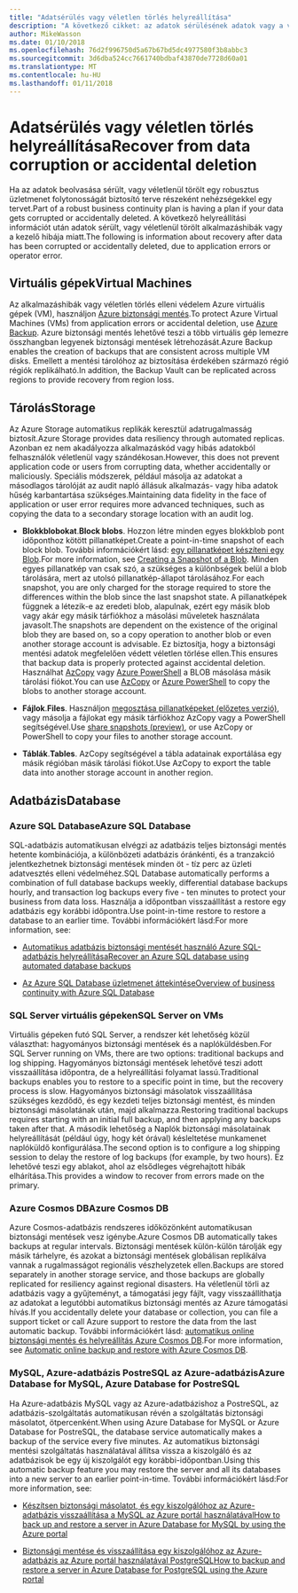 ```yaml
---
title: "Adatsérülés vagy véletlen törlés helyreállítása"
description: "A következő cikket: az adatok sérülésének adatok vagy a véletlen adattörlés és rugalmas, magas rendelkezésre állású, hiba hibatűrő alkalmazásokhoz tervezéséhez, valamint vészhelyreállítás tervezése alapos ismerete"
author: MikeWasson
ms.date: 01/10/2018
ms.openlocfilehash: 76d2f996750d5a67b67bd5dc4977580f3b8abbc3
ms.sourcegitcommit: 3d6dba524cc7661740bdbaf43870de7728d60a01
ms.translationtype: MT
ms.contentlocale: hu-HU
ms.lasthandoff: 01/11/2018
---
```

# <a name="recover-from-data-corruption-or-accidental-deletion"></a><span data-ttu-id="40b2a-103">Adatsérülés vagy véletlen törlés helyreállítása</span><span class="sxs-lookup"><span data-stu-id="40b2a-103">Recover from data corruption or accidental deletion</span></span> 

<span data-ttu-id="40b2a-104">Ha az adatok beolvasása sérült, vagy véletlenül törölt egy robusztus üzletmenet folytonosságát biztosító terve részeként nehézségekkel egy tervet.</span><span class="sxs-lookup"><span data-stu-id="40b2a-104">Part of a robust business continuity plan is having a plan if your data gets corrupted or accidentally deleted.</span></span> <span data-ttu-id="40b2a-105">A következő helyreállítási információt után adatok sérült, vagy véletlenül törölt alkalmazáshibák vagy a kezelő hibája miatt.</span><span class="sxs-lookup"><span data-stu-id="40b2a-105">The following is information about recovery after data has been corrupted or accidentally deleted, due to application errors or operator error.</span></span>

## <a name="virtual-machines"></a><span data-ttu-id="40b2a-106">Virtuális gépek</span><span class="sxs-lookup"><span data-stu-id="40b2a-106">Virtual Machines</span></span>

<span data-ttu-id="40b2a-107">Az alkalmazáshibák vagy véletlen törlés elleni védelem Azure virtuális gépek (VM), használjon [Azure biztonsági mentés](/azure/backup/).</span><span class="sxs-lookup"><span data-stu-id="40b2a-107">To protect Azure Virtual Machines (VMs) from application errors or accidental deletion, use [Azure Backup](/azure/backup/).</span></span> <span data-ttu-id="40b2a-108">Azure biztonsági mentés lehetővé teszi a több virtuális gép lemezre összhangban legyenek biztonsági mentések létrehozását.</span><span class="sxs-lookup"><span data-stu-id="40b2a-108">Azure Backup enables the creation of backups that are consistent across multiple VM disks.</span></span> <span data-ttu-id="40b2a-109">Emellett a mentési tárolóhoz az biztosítása érdekében származó régió régiók replikálható.</span><span class="sxs-lookup"><span data-stu-id="40b2a-109">In addition, the Backup Vault can be replicated across regions to provide recovery from region loss.</span></span>

## <a name="storage"></a><span data-ttu-id="40b2a-110">Tárolás</span><span class="sxs-lookup"><span data-stu-id="40b2a-110">Storage</span></span>

<span data-ttu-id="40b2a-111">Az Azure Storage automatikus replikák keresztül adatrugalmasság biztosít.</span><span class="sxs-lookup"><span data-stu-id="40b2a-111">Azure Storage provides data resiliency through automated replicas.</span></span> <span data-ttu-id="40b2a-112">Azonban ez nem akadályozza alkalmazáskód vagy hibás adatokból felhasználók véletlenül vagy szándékosan.</span><span class="sxs-lookup"><span data-stu-id="40b2a-112">However, this does not prevent application code or users from corrupting data, whether accidentally or maliciously.</span></span> <span data-ttu-id="40b2a-113">Speciális módszerek, például másolja az adatokat a másodlagos tárolóját az audit napló állásuk alkalmazás- vagy hiba adatok hűség karbantartása szükséges.</span><span class="sxs-lookup"><span data-stu-id="40b2a-113">Maintaining data fidelity in the face of application or user error requires more advanced techniques, such as copying the data to a secondary storage location with an audit log.</span></span> 

- <span data-ttu-id="40b2a-114">**Blokkblobokat**.</span><span class="sxs-lookup"><span data-stu-id="40b2a-114">**Block blobs**.</span></span> <span data-ttu-id="40b2a-115">Hozzon létre minden egyes blokkblob pont időponthoz kötött pillanatképet.</span><span class="sxs-lookup"><span data-stu-id="40b2a-115">Create a point-in-time snapshot of each block blob.</span></span> <span data-ttu-id="40b2a-116">További információkért lásd: [egy pillanatképet készíteni egy Blob](/rest/api/storageservices/creating-a-snapshot-of-a-blob).</span><span class="sxs-lookup"><span data-stu-id="40b2a-116">For more information, see [Creating a Snapshot of a Blob](/rest/api/storageservices/creating-a-snapshot-of-a-blob).</span></span> <span data-ttu-id="40b2a-117">Minden egyes pillanatkép van csak szó, a szükséges a különbségek belül a blob tárolására, mert az utolsó pillanatkép-állapot tárolásához.</span><span class="sxs-lookup"><span data-stu-id="40b2a-117">For each snapshot, you are only charged for the storage required to store the differences within the blob since the last snapshot state.</span></span> <span data-ttu-id="40b2a-118">A pillanatképek függnek a létezik-e az eredeti blob, alapulnak, ezért egy másik blob vagy akár egy másik tárfiókhoz a másolási műveletek használata javasolt.</span><span class="sxs-lookup"><span data-stu-id="40b2a-118">The snapshots are dependent on the existence of the original blob they are based on, so a copy operation to another blob or even another storage account is advisable.</span></span> <span data-ttu-id="40b2a-119">Ez biztosítja, hogy a biztonsági mentési adatok megfelelően védett véletlen törlése ellen.</span><span class="sxs-lookup"><span data-stu-id="40b2a-119">This ensures that backup data is properly protected against accidental deletion.</span></span> <span data-ttu-id="40b2a-120">Használhat [AzCopy](/azure/storage/common/storage-use-azcopy) vagy [Azure PowerShell](/azure/storage/common/storage-powershell-guide-full) a BLOB másolása másik tárolási fiókot.</span><span class="sxs-lookup"><span data-stu-id="40b2a-120">You can use [AzCopy](/azure/storage/common/storage-use-azcopy) or [Azure PowerShell](/azure/storage/common/storage-powershell-guide-full) to copy the blobs to another storage account.</span></span>

- <span data-ttu-id="40b2a-121">**Fájlok**.</span><span class="sxs-lookup"><span data-stu-id="40b2a-121">**Files**.</span></span> <span data-ttu-id="40b2a-122">Használjon [megosztása pillanatképeket (előzetes verzió)](/azure/storage/files/storage-how-to-use-files-snapshots), vagy másolja a fájlokat egy másik tárfiókhoz AzCopy vagy a PowerShell segítségével.</span><span class="sxs-lookup"><span data-stu-id="40b2a-122">Use [share snapshots (preview)](/azure/storage/files/storage-how-to-use-files-snapshots), or use AzCopy or PowerShell to copy your files to another storage account.</span></span>

- <span data-ttu-id="40b2a-123">**Táblák**.</span><span class="sxs-lookup"><span data-stu-id="40b2a-123">**Tables**.</span></span> <span data-ttu-id="40b2a-124">AzCopy segítségével a tábla adatainak exportálása egy másik régióban másik tárolási fiókot.</span><span class="sxs-lookup"><span data-stu-id="40b2a-124">Use AzCopy to export the table data into another storage account in another region.</span></span>

## <a name="database"></a><span data-ttu-id="40b2a-125">Adatbázis</span><span class="sxs-lookup"><span data-stu-id="40b2a-125">Database</span></span>

### <a name="azure-sql-database"></a><span data-ttu-id="40b2a-126">Azure SQL Database</span><span class="sxs-lookup"><span data-stu-id="40b2a-126">Azure SQL Database</span></span> 

<span data-ttu-id="40b2a-127">SQL-adatbázis automatikusan elvégzi az adatbázis teljes biztonsági mentés hetente kombinációja, a különbözeti adatbázis óránkénti, és a tranzakció jelentkezhetnek biztonsági mentések minden öt - tíz perc az üzleti adatvesztés elleni védelméhez.</span><span class="sxs-lookup"><span data-stu-id="40b2a-127">SQL Database automatically performs a combination of full database backups weekly, differential database backups hourly, and transaction log backups every five - ten minutes to protect your business from data loss.</span></span> <span data-ttu-id="40b2a-128">Használja a időpontban visszaállítást a restore egy adatbázis egy korábbi időpontra.</span><span class="sxs-lookup"><span data-stu-id="40b2a-128">Use point-in-time restore to restore a database to an earlier time.</span></span> <span data-ttu-id="40b2a-129">További információkért lásd:</span><span class="sxs-lookup"><span data-stu-id="40b2a-129">For more information, see:</span></span>

- [<span data-ttu-id="40b2a-130">Automatikus adatbázis biztonsági mentését használó Azure SQL-adatbázis helyreállítása</span><span class="sxs-lookup"><span data-stu-id="40b2a-130">Recover an Azure SQL database using automated database backups</span></span>](/azure/sql-database/sql-database-recovery-using-backups)

- [<span data-ttu-id="40b2a-131">Az Azure SQL Database üzletmenet áttekintése</span><span class="sxs-lookup"><span data-stu-id="40b2a-131">Overview of business continuity with Azure SQL Database</span></span>](/azure/sql-database/sql-database-business-continuity)

### <a name="sql-server-on-vms"></a><span data-ttu-id="40b2a-132">SQL Server virtuális gépeken</span><span class="sxs-lookup"><span data-stu-id="40b2a-132">SQL Server on VMs</span></span>

<span data-ttu-id="40b2a-133">Virtuális gépeken futó SQL Server, a rendszer két lehetőség közül választhat: hagyományos biztonsági mentések és a naplóküldésben.</span><span class="sxs-lookup"><span data-stu-id="40b2a-133">For SQL Server running on VMs, there are two options: traditional backups and log shipping.</span></span> <span data-ttu-id="40b2a-134">Hagyományos biztonsági mentések lehetővé teszi adott visszaállítása időpontra, de a helyreállítási folyamat lassú.</span><span class="sxs-lookup"><span data-stu-id="40b2a-134">Traditional backups enables you to restore to a specific point in time, but the recovery process is slow.</span></span> <span data-ttu-id="40b2a-135">Hagyományos biztonsági másolatok visszaállítása szükséges kezdődő, és egy kezdeti teljes biztonsági mentést, és minden biztonsági másolatának után, majd alkalmazza.</span><span class="sxs-lookup"><span data-stu-id="40b2a-135">Restoring traditional backups requires starting with an initial full backup, and then applying any backups taken after that.</span></span> <span data-ttu-id="40b2a-136">A második lehetőség a Naplók biztonsági másolatainak helyreállítását (például úgy, hogy két órával) késleltetése munkamenet naplóküldő konfigurálása.</span><span class="sxs-lookup"><span data-stu-id="40b2a-136">The second option is to configure a log shipping session to delay the restore of log backups (for example, by two hours).</span></span> <span data-ttu-id="40b2a-137">Ez lehetővé teszi egy ablakot, ahol az elsődleges végrehajtott hibák elhárítása.</span><span class="sxs-lookup"><span data-stu-id="40b2a-137">This provides a window to recover from errors made on the primary.</span></span>

### <a name="azure-cosmos-db"></a><span data-ttu-id="40b2a-138">Azure Cosmos DB</span><span class="sxs-lookup"><span data-stu-id="40b2a-138">Azure Cosmos DB</span></span>

<span data-ttu-id="40b2a-139">Azure Cosmos-adatbázis rendszeres időközönként automatikusan biztonsági mentések vesz igénybe.</span><span class="sxs-lookup"><span data-stu-id="40b2a-139">Azure Cosmos DB automatically takes backups at regular intervals.</span></span> <span data-ttu-id="40b2a-140">Biztonsági mentések külön-külön tárolják egy másik tárhelyre, és azokat a biztonsági mentések globálisan replikálva vannak a rugalmasságot regionális vészhelyzetek ellen.</span><span class="sxs-lookup"><span data-stu-id="40b2a-140">Backups are stored separately in another storage service, and those backups are globally replicated for resiliency against regional disasters.</span></span> <span data-ttu-id="40b2a-141">Ha véletlenül törli az adatbázis vagy a gyűjteményt, a támogatási jegy fájlt, vagy visszaállíthatja az adatokat a legutóbbi automatikus biztonsági mentés az Azure támogatási hívás.</span><span class="sxs-lookup"><span data-stu-id="40b2a-141">If you accidentally delete your database or collection, you can file a support ticket or call Azure support to restore the data from the last automatic backup.</span></span> <span data-ttu-id="40b2a-142">További információkért lásd: [automatikus online biztonsági mentés és helyreállítás Azure Cosmos DB](/azure/cosmos-db/online-backup-and-restore).</span><span class="sxs-lookup"><span data-stu-id="40b2a-142">For more information, see [Automatic online backup and restore with Azure Cosmos DB](/azure/cosmos-db/online-backup-and-restore).</span></span>

### <a name="azure-database-for-mysql-azure-database-for-postresql"></a><span data-ttu-id="40b2a-143">MySQL, Azure-adatbázis PostreSQL az Azure-adatbázis</span><span class="sxs-lookup"><span data-stu-id="40b2a-143">Azure Database for MySQL, Azure Database for PostreSQL</span></span>

<span data-ttu-id="40b2a-144">Ha Azure-adatbázis MySQL vagy az Azure-adatbázishoz a PostreSQL, az adatbázis-szolgáltatás automatikusan révén a szolgáltatás biztonsági másolatot, ötpercenként.</span><span class="sxs-lookup"><span data-stu-id="40b2a-144">When using Azure Database for MySQL or Azure Database for PostreSQL, the database service automatically makes a backup of the service every five minutes.</span></span> <span data-ttu-id="40b2a-145">Az automatikus biztonsági mentési szolgáltatás használatával állítsa vissza a kiszolgáló és az adatbázisok be egy új kiszolgálót egy korábbi-időpontban.</span><span class="sxs-lookup"><span data-stu-id="40b2a-145">Using this automatic backup feature you may restore the server and all its databases into a new server to an earlier point-in-time.</span></span> <span data-ttu-id="40b2a-146">További információkért lásd:</span><span class="sxs-lookup"><span data-stu-id="40b2a-146">For more information, see:</span></span>

- [<span data-ttu-id="40b2a-147">Készítsen biztonsági másolatot, és egy kiszolgálóhoz az Azure-adatbázis visszaállítása a MySQL az Azure portál használatával</span><span class="sxs-lookup"><span data-stu-id="40b2a-147">How to back up and restore a server in Azure Database for MySQL by using the Azure portal</span></span>](/azure/mysql/howto-restore-server-portal)

- [<span data-ttu-id="40b2a-148">Biztonsági mentése és visszaállítása egy kiszolgálóhoz az Azure-adatbázis az Azure portál használatával PostgreSQL</span><span class="sxs-lookup"><span data-stu-id="40b2a-148">How to backup and restore a server in Azure Database for PostgreSQL using the Azure portal</span></span>](/azure/postgresql/howto-restore-server-portal)

